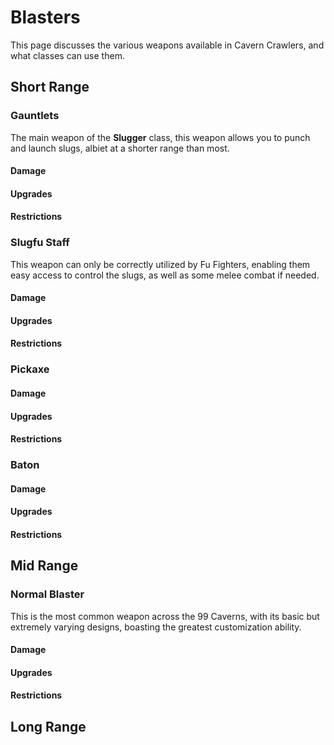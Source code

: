 # Blasters 
This page discusses the various weapons available in Cavern Crawlers, and what classes can use them.

## Short Range

### Gauntlets
The main weapon of the **Slugger** class, this weapon allows you to punch and launch slugs, albiet at a shorter range than most.
#### Damage
#### Upgrades
#### Restrictions

### Slugfu Staff
This weapon can only be correctly utilized by Fu Fighters, enabling them easy access to control the slugs, as well as some melee combat if needed.
#### Damage
#### Upgrades
#### Restrictions

### Pickaxe

#### Damage
#### Upgrades
#### Restrictions

### Baton

#### Damage
#### Upgrades
#### Restrictions

## Mid Range

### Normal Blaster
This is the most common weapon across the 99 Caverns, with its basic but extremely varying designs, boasting the greatest customization ability.
#### Damage
#### Upgrades
#### Restrictions

## Long Range